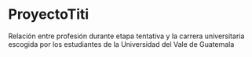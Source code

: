 # ProyectoTiti
Relación entre profesión durante etapa tentativa y la carrera universitaria escogida por los estudiantes de la Universidad del Vale de Guatemala
